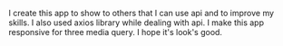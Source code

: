I create this app to show to others that I can use api and to improve my skills.
I also used axios library while dealing with api.
I make this app responsive for three media query.
I hope it's look's good.
